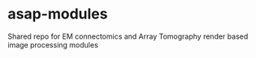 # asap-modules
Shared repo for EM connectomics and Array Tomography render based image processing modules 
